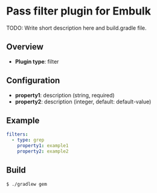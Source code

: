 # Pass filter plugin for Embulk

TODO: Write short description here and build.gradle file.

## Overview

* **Plugin type**: filter

## Configuration

- **property1**: description (string, required)
- **property2**: description (integer, default: default-value)

## Example

```yaml
filters:
  - type: grep
    property1: example1
    property2: example2
```


## Build

```
$ ./gradlew gem
```
